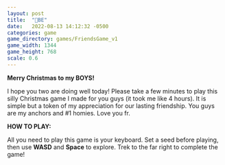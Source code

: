 ```yaml
---
layout: post
title:  "🎄BE"
date:   2022-08-13 14:12:32 -0500
categories: game
game_directory: games/FriendsGame_v1
game_width: 1344
game_height: 768
scale: 0.6
---
```


**Merry Christmas to my BOYS!**

I hope you two are doing well today! Please take a few minutes to play this silly Christmas game I made for you guys (it took me like 4 hours). It is simple but a token of my appreciation for our lasting friendship. You guys are my anchors and #1 homies. Love you fr.

**HOW TO PLAY:**

All you need to play this game is your keyboard. Set a seed before playing, then use **WASD** and **Space** to explore. Trek to the far right to complete the game!

